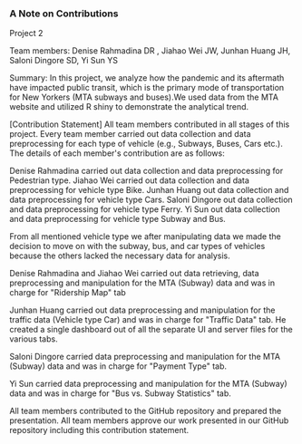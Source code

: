 ### A Note on Contributions

Project 2

Team members: Denise Rahmadina DR , Jiahao Wei JW, Junhan Huang JH, Saloni Dingore SD, Yi Sun YS

Summary: In this project, we analyze how the pandemic and its aftermath have impacted public transit, which is the primary mode of transportation for New Yorkers (MTA subways and buses).We used data from the MTA website and utilized R shiny to demonstrate the analytical trend.

[Contribution Statement] 
All team members contributed in all stages of this project. Every team member carried out data collection and data preprocessing for each type of vehicle (e.g., Subways, Buses, Cars etc.). The details of each member's contribution are as follows:

Denise Rahmadina carried out data collection and data preprocessing for Pedestrian type. 
Jiahao Wei carried out data collection and data preprocessing for vehicle type Bike.
Junhan Huang out data collection and data preprocessing for vehicle type Cars.
Saloni Dingore out data collection and data preprocessing for vehicle type Ferry.
Yi Sun out data collection and data preprocessing for vehicle type Subway and Bus.

From all mentioned vehicle type we after manipulating data we made the decision to move on with the subway, bus, and car types of vehicles because the others lacked the necessary data for analysis.

Denise Rahmadina and Jiahao Wei carried out data retrieving, data preprocessing and manipulation for the MTA (Subway) data and was in charge for "Ridership Map" tab

Junhan Huang carried out data preprocessing and manipulation for the traffic data (Vehicle type Car) and was in charge for "Traffic Data" tab. He created a single dashboard out of all the separate UI and server files for the various tabs.

Saloni Dingore carried data preprocessing and manipulation for the MTA (Subway) data and was in charge for "Payment Type" tab. 

Yi Sun carried data preprocessing and manipulation for the MTA (Subway) data and was in charge for "Bus vs. Subway Statistics" tab. 

All team members contributed to the GitHub repository and prepared the presentation. All team members approve our work presented in our GitHub repository including this contribution statement.


